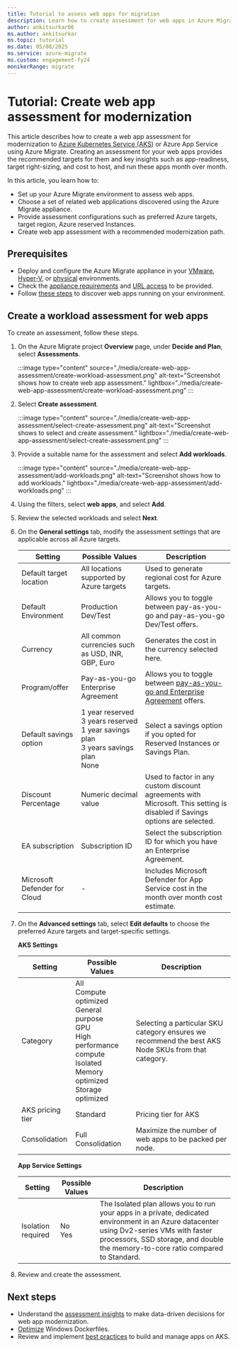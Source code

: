 ```yaml
---
title: Tutorial to assess web apps for migration
description: Learn how to create assessment for web apps in Azure Migrate
author: ankitsurkar06
ms.author: ankitsurkar
ms.topic: tutorial
ms.date: 05/08/2025
ms.service: azure-migrate
ms.custom: engagement-fy24
monikerRange: migrate
---
```

# Tutorial: Create web app assessment for modernization 

This article describes how to create a web app assessment for modernization to [Azure Kubernetes Service (AKS)](/azure/aks/intro-kubernetes) or Azure App Service using Azure Migrate. Creating an assessment for your web apps provides the recommended targets for them and key insights such as app-readiness, target right-sizing, and cost to host, and run these apps month over month. 

In this article, you learn how to: 

- Set up your Azure Migrate environment to assess web apps. 
- Choose a set of related web applications discovered using the Azure Migrate appliance. 
- Provide assessment configurations such as preferred Azure targets, target region, Azure reserved Instances. 
- Create web app assessment with a recommended modernization path. 

## Prerequisites 

- Deploy and configure the Azure Migrate appliance in your [VMware](tutorial-discover-vmware.md), [Hyper-V](tutorial-discover-hyper-v.md), or [physical](tutorial-discover-physical.md) environments. 
- Check the [appliance requirements](migrate-appliance.md#appliance---vmware) and [URL access](migrate-appliance.md#url-access) to be provided. 
- Follow [these steps](how-to-discover-sql-existing-project.md) to discover web apps running on your environment. 

## Create a workload assessment for web apps

To create an assessment, follow these steps.

1. On the Azure Migrate project **Overview** page, under **Decide and Plan**, select **Assessments**.  

    :::image type="content" source="./media/create-web-app-assessment/create-workload-assessment.png" alt-text="Screenshot shows how to create web app assessment." lightbox="./media/create-web-app-assessment/create-workload-assessment.png" :::

1. Select **Create assessment**.
    
    :::image type="content" source="./media/create-web-app-assessment/select-create-assessment.png" alt-text="Screenshot shows to select and create assessment." lightbox="./media/create-web-app-assessment/select-create-assessment.png" :::

1. Provide a suitable name for the assessment and select **Add workloads**. 

    :::image type="content" source="./media/create-web-app-assessment/add-workloads.png" alt-text="Screenshot shows how to add workloads." lightbox="./media/create-web-app-assessment/add-workloads.png" :::

1. Using the filters, select **web apps**, and select **Add**. 
1. Review the selected workloads and select **Next**. 
1. On the **General settings** tab, modify the assessment settings that are applicable across all Azure targets. 
 
    | **Setting**  | **Possible Values**  | **Description**  |
    |----------|-------|---|
    | Default target location | All locations supported by Azure targets | Used to generate regional cost for Azure targets.   |
    | Default Environment  | Production <br> Dev/Test  | Allows you to toggle between pay-as-you-go and pay-as-you-go Dev/Test offers.  |
    | Currency  | All common currencies such as USD, INR, GBP, Euro | Generates the cost in the currency selected here.  |
    | Program/offer  | Pay-as-you-go <br> Enterprise Agreement           | Allows you to toggle between [pay-as-you-go and Enterprise Agreement](https://azure.microsoft.com/support/legal/offer-details/) offers.|
    | Default savings option | 1 year reserved  <br>  3 years reserved <br> 1 year savings plan <br> 3 years savings plan  <br> None  | Select a savings option if you opted for Reserved Instances or Savings Plan. | 
    | Discount Percentage          | Numeric decimal value                             | Used to factor in any custom discount agreements with Microsoft. This setting is disabled if Savings options are selected. |
    | EA subscription              | Subscription ID                                   | Select the subscription ID for which you have an Enterprise Agreement.                                                 |
    | Microsoft Defender for Cloud | -                                                 | Includes Microsoft Defender for App Service cost in the month over month cost estimate.                                |
 
1. On the **Advanced settings** tab, select **Edit defaults** to choose the preferred Azure targets and target-specific settings. 

   **AKS Settings**

    | **Setting** | **Possible Values**  | **Description** |
    |------------------|--------------------------|------------|
    | Category         | All <br> Compute optimized <br> General purpose <br> GPU <br> High performance compute  <br> Isolated  <br> Memory optimized <br> Storage optimized | Selecting a particular SKU category ensures we recommend the best AKS Node SKUs from that category. |
    | AKS pricing tier | Standard  | Pricing tier for AKS |
    | Consolidation    | Full Consolidation | Maximize the number of web apps to be packed per node. |

 
    **App Service Settings** 

    | **Setting** | **Possible Values** | **Description** |
    |--------------------|-----------------|-----------|
    | Isolation required | No   <br> Yes   | The Isolated plan allows you to run your apps in a private, dedicated environment in an Azure datacenter using Dv2-series VMs with faster processors, SSD storage, and double the memory-to-core ratio compared to Standard.|

1. Review and create the assessment. 
 
## Next steps 

- Understand the [assessment insights](https://microsoftapc.sharepoint.com/:w:/t/AzureCoreIDC/EQ8jF5QuAeJDqoYwJ8Y_k1IBOH8E2zjyGIChYANVLUxRdw?e=WIsw26) to make data-driven decisions for web app modernization. 
- [Optimize](/virtualization/windowscontainers/manage-docker/optimize-windows-dockerfile?context=%2Fazure%2Faks%2Fcontext%2Faks-context) Windows Dockerfiles. 
- Review and implement [best practices](/virtualization/windowscontainers/manage-docker/optimize-windows-dockerfile?context=%2Fazure%2Faks%2Fcontext%2Faks-context) to build and manage apps on AKS. 

 